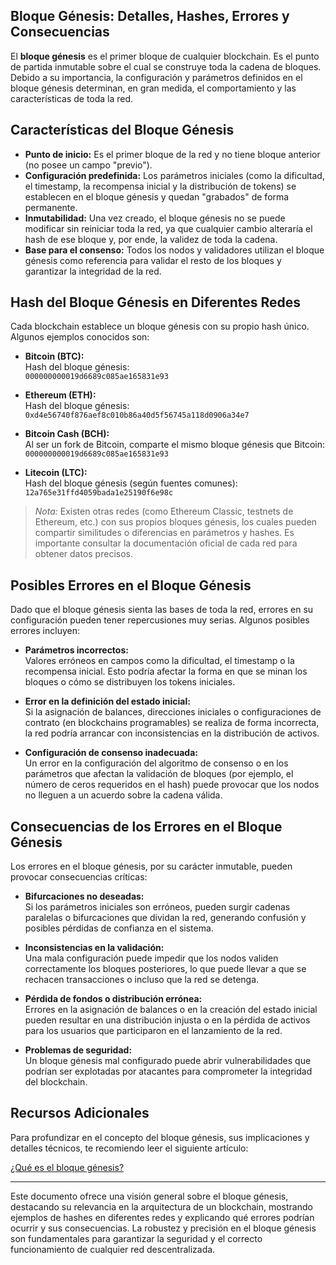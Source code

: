 ## Bloque Génesis: Detalles, Hashes, Errores y Consecuencias

El **bloque génesis** es el primer bloque de cualquier blockchain. Es el punto de partida inmutable sobre el cual se construye toda la cadena de bloques. Debido a su importancia, la configuración y parámetros definidos en el bloque génesis determinan, en gran medida, el comportamiento y las características de toda la red.

## Características del Bloque Génesis

- **Punto de inicio:** Es el primer bloque de la red y no tiene bloque anterior (no posee un campo "previo").
- **Configuración predefinida:** Los parámetros iniciales (como la dificultad, el timestamp, la recompensa inicial y la distribución de tokens) se establecen en el bloque génesis y quedan "grabados" de forma permanente.
- **Inmutabilidad:** Una vez creado, el bloque génesis no se puede modificar sin reiniciar toda la red, ya que cualquier cambio alteraría el hash de ese bloque y, por ende, la validez de toda la cadena.
- **Base para el consenso:** Todos los nodos y validadores utilizan el bloque génesis como referencia para validar el resto de los bloques y garantizar la integridad de la red.

## Hash del Bloque Génesis en Diferentes Redes

Cada blockchain establece un bloque génesis con su propio hash único. Algunos ejemplos conocidos son:

- **Bitcoin (BTC):**  
  Hash del bloque génesis:  
  `000000000019d6689c085ae165831e93`

- **Ethereum (ETH):**  
  Hash del bloque génesis:  
  `0xd4e56740f876aef8c010b86a40d5f56745a118d0906a34e7`

- **Bitcoin Cash (BCH):**  
  Al ser un fork de Bitcoin, comparte el mismo bloque génesis que Bitcoin:  
  `000000000019d6689c085ae165831e93`

- **Litecoin (LTC):**  
  Hash del bloque génesis (según fuentes comunes):  
  `12a765e31ffd4059bada1e25190f6e98c`

> *Nota:* Existen otras redes (como Ethereum Classic, testnets de Ethereum, etc.) con sus propios bloques génesis, los cuales pueden compartir similitudes o diferencias en parámetros y hashes. Es importante consultar la documentación oficial de cada red para obtener datos precisos.

## Posibles Errores en el Bloque Génesis

Dado que el bloque génesis sienta las bases de toda la red, errores en su configuración pueden tener repercusiones muy serias. Algunos posibles errores incluyen:

- **Parámetros incorrectos:**  
  Valores erróneos en campos como la dificultad, el timestamp o la recompensa inicial. Esto podría afectar la forma en que se minan los bloques o cómo se distribuyen los tokens iniciales.

- **Error en la definición del estado inicial:**  
  Si la asignación de balances, direcciones iniciales o configuraciones de contrato (en blockchains programables) se realiza de forma incorrecta, la red podría arrancar con inconsistencias en la distribución de activos.

- **Configuración de consenso inadecuada:**  
  Un error en la configuración del algoritmo de consenso o en los parámetros que afectan la validación de bloques (por ejemplo, el número de ceros requeridos en el hash) puede provocar que los nodos no lleguen a un acuerdo sobre la cadena válida.

## Consecuencias de los Errores en el Bloque Génesis

Los errores en el bloque génesis, por su carácter inmutable, pueden provocar consecuencias críticas:

- **Bifurcaciones no deseadas:**  
  Si los parámetros iniciales son erróneos, pueden surgir cadenas paralelas o bifurcaciones que dividan la red, generando confusión y posibles pérdidas de confianza en el sistema.

- **Inconsistencias en la validación:**  
  Una mala configuración puede impedir que los nodos validen correctamente los bloques posteriores, lo que puede llevar a que se rechacen transacciones o incluso que la red se detenga.

- **Pérdida de fondos o distribución errónea:**  
  Errores en la asignación de balances o en la creación del estado inicial pueden resultar en una distribución injusta o en la pérdida de activos para los usuarios que participaron en el lanzamiento de la red.

- **Problemas de seguridad:**  
  Un bloque génesis mal configurado puede abrir vulnerabilidades que podrían ser explotadas por atacantes para comprometer la integridad del blockchain.

## Recursos Adicionales

Para profundizar en el concepto del bloque génesis, sus implicaciones y detalles técnicos, te recomiendo leer el siguiente artículo:

[¿Qué es el bloque génesis?](https://academy.bit2me.com/que-es-bloque-genesis/)

---

Este documento ofrece una visión general sobre el bloque génesis, destacando su relevancia en la arquitectura de un blockchain, mostrando ejemplos de hashes en diferentes redes y explicando qué errores podrían ocurrir y sus consecuencias. La robustez y precisión en el bloque génesis son fundamentales para garantizar la seguridad y el correcto funcionamiento de cualquier red descentralizada.
